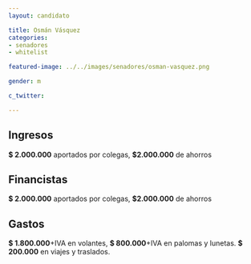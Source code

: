 ```yaml
---
layout: candidato

title: Osmán Vásquez
categories:
- senadores
- whitelist

featured-image: ../../images/senadores/osman-vasquez.png

gender: m

c_twitter: 

---
```



## Ingresos


**$ 2.000.000** aportados por colegas, **$2.000.000** de ahorros


## Financistas


**$ 2.000.000** aportados por colegas, **$2.000.000** de ahorros


## Gastos


**$ 1.800.000**+IVA en volantes, **$ 800.000**+IVA en palomas y lunetas. **$ 200.000** en viajes y traslados.

